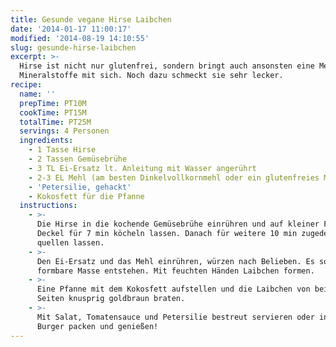 ```yaml
---
title: Gesunde vegane Hirse Laibchen
date: '2014-01-17 11:00:17'
modified: '2014-08-19 14:10:55'
slug: gesunde-hirse-laibchen
excerpt: >-
  Hirse ist nicht nur glutenfrei, sondern bringt auch ansonsten eine Menge
  Mineralstoffe mit sich. Noch dazu schmeckt sie sehr lecker.
recipe:
  name: ''
  prepTime: PT10M
  cookTime: PT15M
  totalTime: PT25M
  servings: 4 Personen
  ingredients:
    - 1 Tasse Hirse
    - 2 Tassen Gemüsebrühe
    - 3 TL Ei-Ersatz lt. Anleitung mit Wasser angerührt
    - 2-3 EL Mehl (am besten Dinkelvollkornmehl oder ein glutenfreies Mehl)
    - 'Petersilie, gehackt'
    - Kokosfett für die Pfanne
  instructions:
    - >-
      Die Hirse in die kochende Gemüsebrühe einrühren und auf kleiner Flamme mit
      Deckel für 7 min köcheln lassen. Danach für weitere 10 min zugedeckt
      quellen lassen.
    - >-
      Den Ei-Ersatz und das Mehl einrühren, würzen nach Belieben. Es soll eine
      formbare Masse entstehen. Mit feuchten Händen Laibchen formen.
    - >-
      Eine Pfanne mit dem Kokosfett aufstellen und die Laibchen von beiden
      Seiten knusprig goldbraun braten.
    - >-
      Mit Salat, Tomatensauce und Petersilie bestreut servieren oder in einen
      Burger packen und genießen!
---
```


[<!-- Image removed (no copyright): Hirselaibchen.jpg -->](https://www.veganblatt.com/i/Hirselaibchen.jpg)
